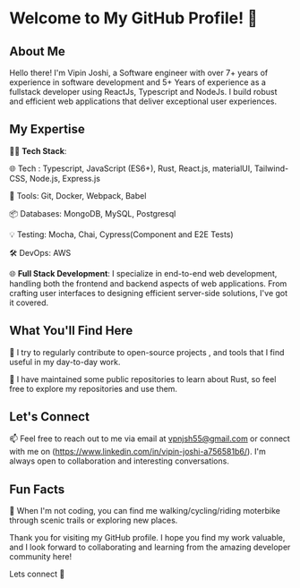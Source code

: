 # Welcome to My GitHub Profile! 👋

## About Me

Hello there! I'm Vipin Joshi, a Software engineer with over 7+ years of experience in software development and 5+ Years of experience as a fullstack developer using ReactJs, Typescript and NodeJs. I build robust and efficient web applications that deliver exceptional user experiences.

## My Expertise

👨‍💻 **Tech Stack**:

🌐 Tech : Typescript, JavaScript (ES6+), Rust,  React.js, materialUI, Tailwind-CSS, Node.js, Express.js

🧰 Tools: Git, Docker, Webpack, Babel

📦 Databases: MongoDB, MySQL, Postgresql

💡 Testing: Mocha, Chai, Cypress(Component and E2E Tests)

🛠️ DevOps: AWS


🌐 **Full Stack Development**: I specialize in end-to-end web development, handling both the frontend and backend aspects of web applications. From crafting user interfaces to designing efficient server-side solutions, I've got it covered.

## What You'll Find Here

🚀 I try to regularly contribute to open-source projects , and tools that I find useful in my day-to-day work.

🦀 I have maintained some public repositories to learn about Rust, so feel free to explore my repositories and use them.

## Let's Connect

📫 Feel free to reach out to me via email at vpnjsh55@gmail.com or connect with me on (https://www.linkedin.com/in/vipin-joshi-a756581b6/). I'm always open to collaboration and interesting conversations.

## Fun Facts

🚴 When I'm not coding, you can find me walking/cycling/riding moterbike through scenic trails or exploring new places.

Thank you for visiting my GitHub profile. I hope you find my work valuable, and I look forward to collaborating and learning from the amazing developer community here!

Lets connect 🚀
